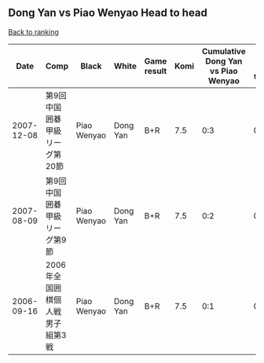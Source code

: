 ## Dong Yan vs Piao Wenyao Head to head

[Back to ranking](../../index.md)




| **Date** | **Comp** | **Black** | **White** | **Game result** | **Komi** | **Cumulative Dong Yan vs Piao Wenyao** | **Dong Yan streak** | **Piao Wenyao streak** | 
| --- | --- | --- | --- | --- | --- | --- | --- | --- |
| 2007-12-08 | 第9回中国囲碁甲級リーグ第20節 | Piao Wenyao | Dong Yan | B+R | 7.5 | 0:3 | 0 | 3 | 
| 2007-08-09 | 第9回中国囲碁甲級リーグ第9節 | Piao Wenyao | Dong Yan | B+R | 7.5 | 0:2 | 0 | 2 | 
| 2006-09-16 | 2006年全国囲棋個人戦男子組第3戦 | Piao Wenyao | Dong Yan | B+R | 7.5 | 0:1 | 0 | 1 |




